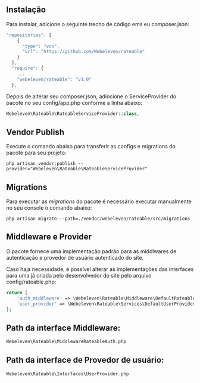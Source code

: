 ## Instalação

Para instalar, adicione o seguinte trecho de código ems eu composer.json:

```javascript
"repositories": [
    {
      "type": "vcs",
      "url": "https://github.com/Webeleven/rateable"
    }
  ],
  "require": {
    ...
    "webeleven/rateable": "v1.0"
  },
```

Depois de alterar seu composer.json, adiocione o ServiceProvider do pacote no seu config/app.php conforme a linha abaixo:

```php
Webeleven\Rateable\RateableServiceProvider::class,
```

## Vendor Publish
Execute o comando abaixo para transferir as configs e migrations do pacote para seu projeto:

```shell
php artisan vendor:publish --provider="Webeleven\Rateable\RateableServiceProvider"
```

## Migrations
Para executar as *migrations* do pacote é necessário executar manualmente no seu console o comando abaixo:

```shell
php artisan migrate --path=./vendor/webeleven/rateable/src/migrations
```

## Middleware e Provider

O pacote fornece uma implementação padrão para as middlwares de autenticação e provedor de usuário autenticado do site.

Caso haja necessidade, é possível alterar as implementações das interfaces para uma já criada pelo desenvolvedor do site pelo arquivo config/rateable.php:

```php
return [
    'auth_middleware' => \Webeleven\Rateable\Middleware\DefaultRateableAuth::class,
    'user_provider' => \Webeleven\Rateable\Services\DefaultUserProvider::class
];
```

## Path da interface Middleware:
```php
Webeleven\Rateable\MiddlewareRateableAuth.php
```
## Path da interface de Provedor de usuário:
```php
Webeleven\Rateable\Interfaces\UserProvider.php
```
